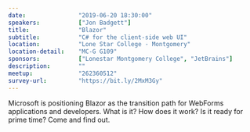 ```yaml
---
date:               "2019-06-20 18:30:00"
speakers:           ["Jon Badgett"]
title:              "Blazor"
subtitle:           "C# for the client-side web UI"
location:           "Lone Star College - Montgomery"
location-detail:    "MC-G G109"
sponsors:           ["Lonestar Montgomery College", "JetBrains"]
description:        ""
meetup:             "262360512"
survey-url:         "https://bit.ly/2MxM3Gy"
---
```


Microsoft is positioning Blazor as the transition path for WebForms applications and developers. What is it? How does it work? Is it ready for prime time? Come and find out.
